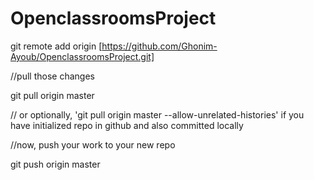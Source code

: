 # OpenclassroomsProject
git remote add origin [https://github.com/Ghonim-Ayoub/OpenclassroomsProject.git]

//pull those changes

git pull origin master 

// or optionally, 'git pull origin master --allow-unrelated-histories' if you have initialized repo in github and also committed locally

//now, push your work to your new repo

git push origin master
